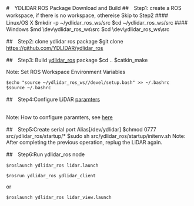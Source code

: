#　YDLIDAR ROS Package Download and Build
##　Step1: create a ROS workspace, if there is no workspace, othereise Skip to Step2
####　Linux/OS X
	$mkdir -p ~/ydlidar_ros_ws/src
	$cd ~/ydlidar_ros_ws/src
####　Windows
	$md \dev\ydlidar_ros_ws\src
	$cd \dev\ydlidar_ros_ws\src
	
##　Step2: clone ydlidar ros package
	$git clone https://github.com/YDLIDAR/ydlidar_ros
	
##　Step3: Build [ydlidar_ros](https://github.com/YDLIDAR/ydlidar_ros) package
	$cd ..
	$catkin_make
	
Note: Set ROS Workspace Environment Variables

	$echo "source ~/ydlidar_ros_ws//devel/setup.bash" >> ~/.bashrc
	$source ~/.bashrc
	
##　Step4:Configure LiDAR [paramters](../launch/lidar.launch)
	<launch>
  	<node name="ydlidar_node"  pkg="ydlidar_ros"  type="ydlidar_node" output="screen" respawn="false" >
    		<param name="port"         type="string" value="/dev/ydlidar"/>  
    		<param name="baudrate"         type="int" value="230400"/>  
    		<param name="frame_id"     type="string" value="laser_frame"/>
    		<param name="resolution_fixed"    type="bool"   value="true"/>
    		<param name="auto_reconnect"    type="bool"   value="true"/>
    		<param name="reversion"    type="bool"   value="true"/>
    		<param name="angle_min"    type="double" value="-180" />
    		<param name="angle_max"    type="double" value="180" />
    		<param name="range_min"    type="double" value="0.1" />
    		<param name="range_max"    type="double" value="16.0" />
    		<param name="ignore_array" type="string" value="" />
    		<param name="frequency"    type="double" value="10"/>
    		<param name="isTOFLidar"    type="bool"   value="false"/>
 	 </node>
  	<node pkg="tf" type="static_transform_publisher" name="base_link_to_laser4"
    args="0.2245 0.0 0.2 0.0 0.0  0.0 /base_footprint /laser_frame 40" />
	</launch>

Note: How to configure paramters, see [here](paramters.md)
  
##　Step5:Create serial port Alias[/dev/ydlidar] 
	$chmod 0777 src/ydlidar_ros/startup/*
	$sudo sh src/ydlidar_ros/startup/initenv.sh
Note: After completing the previous operation, replug the LiDAR again.
  
##　Step6:Run ydlidar_ros node
	
	$roslaunch ydlidar_ros lidar.launch

	$rosrun ydlidar_ros ydlidar_client
	 
or 

	$roslaunch ydlidar_ros lidar_view.launch

